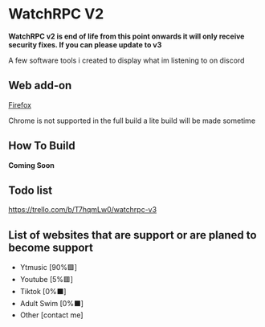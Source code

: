 # WatchRPC V2
**WatchRPC v2 is end of life from this point onwards it will only receive security fixes. If you can please update to v3**

A few software tools i created to display what im listening to on discord


## Web add-on
[Firefox](https://addons.mozilla.org/en-US/firefox/addon/watchrpc/)

Chrome is not supported in the full build a lite build will be made sometime

## How To Build
**Coming Soon**

## Todo list
https://trello.com/b/T7hqmLw0/watchrpc-v3


## List of websites that are support or are planed to become support 
- Ytmusic           [90%:green_square:]
- Youtube           [5%:red_square:]
- Tiktok             [0%:black_large_square:]
- Adult Swim     [0%:black_large_square:]
- Other               [contact me]
